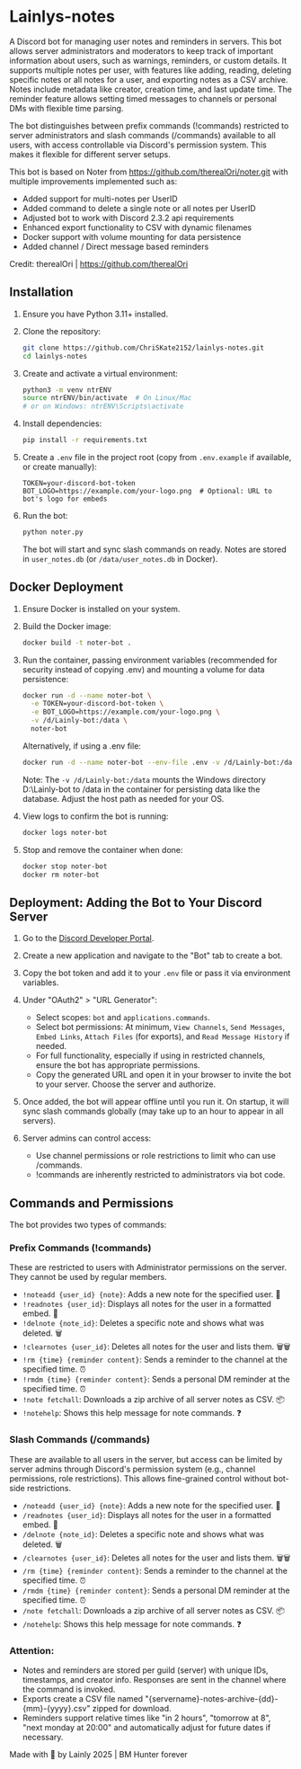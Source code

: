 # Lainlys-notes

A Discord bot for managing user notes and reminders in servers. This bot allows server administrators and moderators to keep track of important information about users, such as warnings, reminders, or custom details. It supports multiple notes per user, with features like adding, reading, deleting specific notes or all notes for a user, and exporting notes as a CSV archive. Notes include metadata like creator, creation time, and last update time. The reminder feature allows setting timed messages to channels or personal DMs with flexible time parsing.

The bot distinguishes between prefix commands (!commands) restricted to server administrators and slash commands (/commands) available to all users, with access controllable via Discord's permission system. This makes it flexible for different server setups.

This bot is based on Noter from https://github.com/therealOri/noter.git with multiple improvements implemented such as:
* Added support for multi-notes per UserID
* Added command to delete a single note or all notes per UserID
* Adjusted bot to work with Discord 2.3.2 api requirements
* Enhanced export functionality to CSV with dynamic filenames
* Docker support with volume mounting for data persistence
* Added channel / Direct message based reminders

Credit: therealOri | https://github.com/therealOri

## Installation

1. Ensure you have Python 3.11+ installed.

2. Clone the repository:
   ```bash
   git clone https://github.com/ChriSKate2152/lainlys-notes.git
   cd lainlys-notes
   ```

3. Create and activate a virtual environment:
   ```bash
   python3 -m venv ntrENV
   source ntrENV/bin/activate  # On Linux/Mac
   # or on Windows: ntrENV\Scripts\activate
   ```

4. Install dependencies:
   ```bash
   pip install -r requirements.txt
   ```

5. Create a `.env` file in the project root (copy from `.env.example` if available, or create manually):
   ```
   TOKEN=your-discord-bot-token
   BOT_LOGO=https://example.com/your-logo.png  # Optional: URL to bot's logo for embeds
   ```

6. Run the bot:
   ```bash
   python noter.py
   ```
   The bot will start and sync slash commands on ready. Notes are stored in `user_notes.db` (or `/data/user_notes.db` in Docker).

## Docker Deployment

1. Ensure Docker is installed on your system.

2. Build the Docker image:
   ```bash
   docker build -t noter-bot .
   ```

3. Run the container, passing environment variables (recommended for security instead of copying .env) and mounting a volume for data persistence:
   ```bash
   docker run -d --name noter-bot \
     -e TOKEN=your-discord-bot-token \
     -e BOT_LOGO=https://example.com/your-logo.png \
     -v /d/Lainly-bot:/data \
     noter-bot
   ```
   Alternatively, if using a .env file:
   ```bash
   docker run -d --name noter-bot --env-file .env -v /d/Lainly-bot:/data noter-bot
   ```
   Note: The `-v /d/Lainly-bot:/data` mounts the Windows directory D:\Lainly-bot to /data in the container for persisting data like the database. Adjust the host path as needed for your OS.

4. View logs to confirm the bot is running:
   ```bash
   docker logs noter-bot
   ```

5. Stop and remove the container when done:
   ```bash
   docker stop noter-bot
   docker rm noter-bot
   ```

## Deployment: Adding the Bot to Your Discord Server

1. Go to the [Discord Developer Portal](https://discord.com/developers/applications).

2. Create a new application and navigate to the "Bot" tab to create a bot.

3. Copy the bot token and add it to your `.env` file or pass it via environment variables.

4. Under "OAuth2" > "URL Generator":
   - Select scopes: `bot` and `applications.commands`.
   - Select bot permissions: At minimum, `View Channels`, `Send Messages`, `Embed Links`, `Attach Files` (for exports), and `Read Message History` if needed.
   - For full functionality, especially if using in restricted channels, ensure the bot has appropriate permissions.
   - Copy the generated URL and open it in your browser to invite the bot to your server. Choose the server and authorize.

5. Once added, the bot will appear offline until you run it. On startup, it will sync slash commands globally (may take up to an hour to appear in all servers).

6. Server admins can control access:
   - Use channel permissions or role restrictions to limit who can use /commands.
   - !commands are inherently restricted to administrators via bot code.

## Commands and Permissions

The bot provides two types of commands:

### Prefix Commands (!commands)
These are restricted to users with Administrator permissions on the server. They cannot be used by regular members.

- `!noteadd {user_id} {note}`: Adds a new note for the specified user. 🔖
- `!readnotes {user_id}`: Displays all notes for the user in a formatted embed. 📖
- `!delnote {note_id}`: Deletes a specific note and shows what was deleted. 🗑️
- `!clearnotes {user_id}`: Deletes all notes for the user and lists them. 🗑️🗑️
- `!rm {time} {reminder content}`: Sends a reminder to the channel at the specified time. ⏰
- `!rmdm {time} {reminder content}`: Sends a personal DM reminder at the specified time. ⏰
- `!note fetchall`: Downloads a zip archive of all server notes as CSV. 📦
- `!notehelp`: Shows this help message for note commands. ❓


### Slash Commands (/commands)
These are available to all users in the server, but access can be limited by server admins through Discord's permission system (e.g., channel permissions, role restrictions). This allows fine-grained control without bot-side restrictions.

- `/noteadd {user_id} {note}`: Adds a new note for the specified user. 🔖
- `/readnotes {user_id}`: Displays all notes for the user in a formatted embed. 📖
- `/delnote {note_id}`: Deletes a specific note and shows what was deleted. 🗑️
- `/clearnotes {user_id}`: Deletes all notes for the user and lists them. 🗑️🗑️
- `/rm {time} {reminder content}`: Sends a reminder to the channel at the specified time. ⏰
- `/rmdm {time} {reminder content}`: Sends a personal DM reminder at the specified time. ⏰
- `/note fetchall`: Downloads a zip archive of all server notes as CSV. 📦
- `/notehelp`: Shows this help message for note commands. ❓


### Attention:
* Notes and reminders are stored per guild (server) with unique IDs, timestamps, and creator info. Responses are sent in the channel where the command is invoked. 
* Exports create a CSV file named "{servername}-notes-archive-{dd}-{mm}-{yyyy}.csv" zipped for download. 
* Reminders support relative times like "in 2 hours", "tomorrow at 8", "next monday at 20:00" and automatically adjust for future dates if necessary.

Made with :bow_and_arrow: by Lainly 2025 | BM Hunter forever